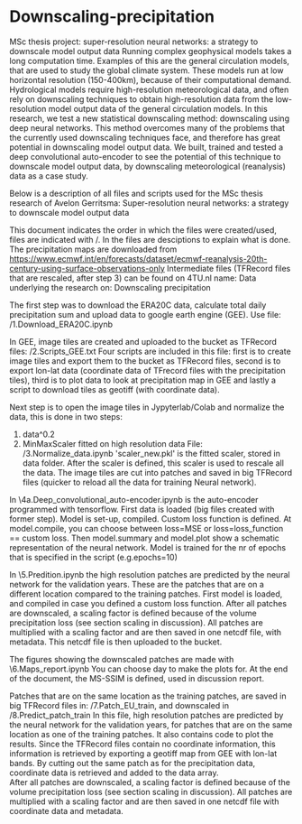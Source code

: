 # Downscaling-precipitation
MSc thesis project: super-resolution neural networks: a strategy to downscale model output data
Running complex geophysical models takes a long computation time. Examples of this are the general circulation models, that are used to study the global climate system. These models run at low horizontal resolution (150-400km), because of their computational demand. Hydrological models require high-resolution meteorological data, and often rely on downscaling techniques to obtain high-resolution data from the low-resolution model output data of the general circulation models. In this research, we test a new statistical downscaling method: downscaling using deep neural networks. This method overcomes many of the problems that the currently used downscaling techniques face, and therefore has great potential in downscaling model output data. We built, trained and tested a deep convolutional auto-encoder to see the potential of this technique to downscale model output data, by downscaling meteorological (reanalysis) data as a case study. 

Below is a description of all files and scripts used for the MSc thesis research of Avelon Gerritsma:
Super-resolution neural networks: a strategy to downscale model output data

This document indicates the order in which the files were created/used, files are indicated with /. 
In the files are desciptions to explain what is done.
The precipitation maps are downloaded from https://www.ecmwf.int/en/forecasts/dataset/ecmwf-reanalysis-20th-century-using-surface-observations-only
Intermediate files (TFRecord files that are rescaled, after step 3) can be found on 4TU.nl name: Data underlying the research on: Downscaling precipitation

The first step was to download the ERA20C data, calculate total daily precipitation sum and upload data to google earth engine (GEE). Use file:
/1.Download_ERA20C.ipynb 

In GEE, image tiles are created and uploaded to the bucket as TFRecord files:
/2.Scripts_GEE.txt
Four scripts are included in this file: first is to create image tiles and export them to the bucket as TFRecord files, 
second is to export lon-lat data (coordinate data of TFrecord files with the precipitation tiles), third is to plot data to look
at precipitation map in GEE and lastly a script to download tiles as geotiff (with coordinate data).

Next step is to open the image tiles in Jypyterlab/Colab and normalize the data, this is done in two steps:
1. data^0.2
2. MinMaxScaler fitted on high resolution data
File:
/3.Normalize_data.ipynb 
'scaler_new.pkl' is the fitted scaler, stored in data folder.
After the scaler is defined, this scaler is used to rescale all the data. The image tiles are cut into patches and saved 
in big TFRecord files (quicker to reload all the data for training Neural network).

In \4a.Deep_convolutional_auto-encoder.ipynb  is the auto-encoder programmed with tensorflow. First data is loaded 
(big files created with former step). Model is set-up, compiled. Custom loss function is defined. At model.compile, 
you can choose between loss=MSE or loss=loss_function == custom loss.
Then model.summary and model.plot show a schematic representation of the neural network.
Model is trained for the nr of epochs that is specified in the script (e.g.epochs=10)

In \5.Predition.ipynb the high resolution patches are predicted by the neural network for the validation years. 
These are the patches that are on a different location compared to the training patches.
First model is loaded, and compiled in case you defined a custom loss function.
After all patches are downscaled, a scaling factor is defined because of the volume precipitation loss (see section scaling in discussion).
All patches are multiplied with a scaling factor and are then saved in one netcdf file, with metadata.
This netcdf file is then uploaded to the bucket.

The figures showing the downscaled patches are made with \6.Maps_report.ipynb 
You can choose day to make the plots for.
At the end of the document, the MS-SSIM is defined, used in discussion report.

Patches that are on the same location as the training patches, are saved in big TFRecord files in:
/7.Patch_EU_train, and downscaled in /8.Predict_patch_train
In this file, high resolution patches are predicted by the neural network for the validation years, 
for patches that are on the same location as one of the training patches. It also contains code to plot
the results. Since the TFRecord files contain no coordinate information, this information is retrieved 
by exporting a geotiff map from GEE with lon-lat bands. By cutting out the same patch as for the 
precipitation data, coordinate data is retrieved and added to the data array.  
After all patches are downscaled, a scaling factor is defined because of the volume precipitation loss (see section scaling in discussion).
All patches are multiplied with a scaling factor and are then saved in one netcdf file with coordinate data and metadata.
